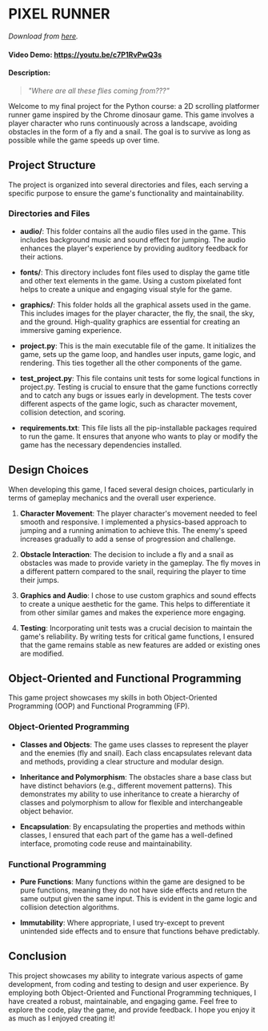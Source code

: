 # PIXEL RUNNER
_Download from [here](https://github.com/Ikansh/pixel-runner/releases)._
#### Video Demo:  https://youtu.be/c7P1RvPwQ3s
#### Description:

> *"Where are all these flies coming from???"*

Welcome to my final project for the Python course: a 2D scrolling platformer runner game inspired by the Chrome dinosaur game. This game involves a player character who runs continuously across a landscape, avoiding obstacles in the form of a fly and a snail. The goal is to survive as long as possible while the game speeds up over time.

## Project Structure

The project is organized into several directories and files, each serving a specific purpose to ensure the game's functionality and maintainability.

### Directories and Files

- **audio/**: This folder contains all the audio files used in the game. This includes background music and sound effect for jumping. The audio enhances the player's experience by providing auditory feedback for their actions.

- **fonts/**: This directory includes font files used to display the game title and other text elements in the game. Using a custom pixelated font helps to create a unique and engaging visual style for the game.

- **graphics/**: This folder holds all the graphical assets used in the game. This includes images for the player character, the fly, the snail, the sky, and the ground. High-quality graphics are essential for creating an immersive gaming experience.

- **project.py**: This is the main executable file of the game. It initializes the game, sets up the game loop, and handles user inputs, game logic, and rendering. This ties together all the other components of the game.

- **test_project.py**: This file contains unit tests for some logical functions in project.py. Testing is crucial to ensure that the game functions correctly and to catch any bugs or issues early in development. The tests cover different aspects of the game logic, such as character movement, collision detection, and scoring.

- **requirements.txt**: This file lists all the pip-installable packages required to run the game. It ensures that anyone who wants to play or modify the game has the necessary dependencies installed. 

## Design Choices

When developing this game, I faced several design choices, particularly in terms of gameplay mechanics and the overall user experience.

1. **Character Movement**: The player character's movement needed to feel smooth and responsive. I implemented a physics-based approach to jumping and a running animation to achieve this. The enemy's speed increases gradually to add a sense of progression and challenge.

2. **Obstacle Interaction**: The decision to include a fly and a snail as obstacles was made to provide variety in the gameplay. The fly moves in a different pattern compared to the snail, requiring the player to time their jumps.

3. **Graphics and Audio**: I chose to use custom graphics and sound effects to create a unique aesthetic for the game. This helps to differentiate it from other similar games and makes the experience more engaging.

4. **Testing**: Incorporating unit tests was a crucial decision to maintain the game's reliability. By writing tests for critical game functions, I ensured that the game remains stable as new features are added or existing ones are modified.

## Object-Oriented and Functional Programming

This game project showcases my skills in both Object-Oriented Programming (OOP) and Functional Programming (FP).

### Object-Oriented Programming

- **Classes and Objects**: The game uses classes to represent the player and the enemies (fly and snail). Each class encapsulates relevant data and methods, providing a clear structure and modular design.

- **Inheritance and Polymorphism**: The obstacles share a base class but have distinct behaviors (e.g., different movement patterns). This demonstrates my ability to use inheritance to create a hierarchy of classes and polymorphism to allow for flexible and interchangeable object behavior.

- **Encapsulation**: By encapsulating the properties and methods within classes, I ensured that each part of the game has a well-defined interface, promoting code reuse and maintainability.

### Functional Programming

- **Pure Functions**: Many functions within the game are designed to be pure functions, meaning they do not have side effects and return the same output given the same input. This is evident in the game logic and collision detection algorithms.

- **Immutability**: Where appropriate, I used try-except to prevent unintended side effects and to ensure that functions behave predictably.

## Conclusion

This project showcases my ability to integrate various aspects of game development, from coding and testing to design and user experience. By employing both Object-Oriented and Functional Programming techniques, I have created a robust, maintainable, and engaging game. Feel free to explore the code, play the game, and provide feedback. I hope you enjoy it as much as I enjoyed creating it!
